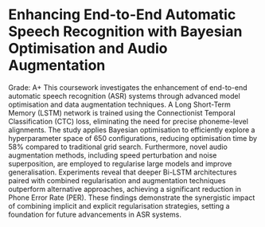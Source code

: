 # Enhancing End-to-End Automatic Speech Recognition with Bayesian Optimisation and Audio Augmentation
Grade: A+
This coursework investigates the enhancement of end-to-end automatic speech recognition (ASR) systems through advanced model optimisation and data augmentation techniques. A Long Short-Term Memory (LSTM) network is trained using the Connectionist Temporal Classification (CTC) loss, eliminating the need for precise phoneme-level alignments. The study applies Bayesian optimisation to efficiently explore a hyperparameter space of 650 configurations, reducing optimisation time by 58% compared to traditional grid search. Furthermore, novel audio augmentation methods, including speed perturbation and noise superposition, are employed to regularise large models and improve generalisation. Experiments reveal that deeper Bi-LSTM architectures paired with combined regularisation and augmentation techniques outperform alternative approaches, achieving a significant reduction in Phone Error Rate (PER). These findings demonstrate the synergistic impact of combining implicit and explicit regularisation strategies, setting a foundation for future advancements in ASR systems.
